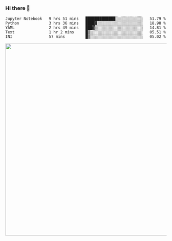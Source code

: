 ### Hi there 👋

<!--START_SECTION:waka-->
```text
Jupyter Notebook   9 hrs 51 mins   █████████████░░░░░░░░░░░░   51.79 % 
Python             3 hrs 36 mins   ████▓░░░░░░░░░░░░░░░░░░░░   18.98 % 
YAML               2 hrs 49 mins   ███▓░░░░░░░░░░░░░░░░░░░░░   14.81 % 
Text               1 hr 2 mins     █▒░░░░░░░░░░░░░░░░░░░░░░░   05.51 % 
INI                57 mins         █▒░░░░░░░░░░░░░░░░░░░░░░░   05.02 % 
```
<!--END_SECTION:waka-->

<img src="https://wakatime.com/share/@QuantumA/fc1cfcd9-4c6f-41e9-9c18-f86f6df42a11.svg?sanitize=true" width="600">

<!--
**QuantumA/QuantumA** is a ✨ _special_ ✨ repository because its `README.md` (this file) appears on your GitHub profile.

Here are some ideas to get you started:

- 🔭 I’m currently working on ...
- 🌱 I’m currently learning ...
- 👯 I’m looking to collaborate on ...
- 🤔 I’m looking for help with ...
- 💬 Ask me about ...
- 📫 How to reach me: ...
- 😄 Pronouns: ...
- ⚡ Fun fact: ...
-->
